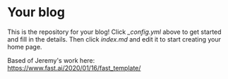 # Your blog

This is the repository for your blog! Click *_config.yml* above to get started and fill in the details. Then click *index.md* and edit it to start creating your home page.

Based of Jeremy's work here:
https://www.fast.ai/2020/01/16/fast_template/

